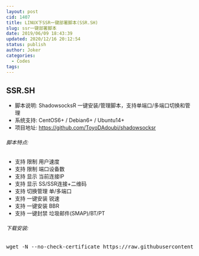 ```yaml
---
layout: post
cid: 1407
title: LINUX下SSR一键部署脚本(SSR.SH)
slug: ssr一键部署脚本
date: 2019/06/09 18:43:39
updated: 2020/12/16 20:12:54
status: publish
author: Joker
categories: 
  - Codes
tags: 
---
```



<h2>SSR.SH</h2>
<ul>
 	<li>脚本说明: ShadowsocksR 一键安装/管理脚本，支持单端口/多端口切换和管理</li>
 	<li>系统支持: CentOS6+ / Debian6+ / Ubuntu14+</li>
 	<li>项目地址: <a href="https://github.com/ToyoDAdoubi/shadowsocksr" target="_blank" rel="nofollow noopener">https://github.com/ToyoDAdoubi/shadowsocksr</a></li>
</ul>
<h6><a id="user-content-脚本特点" class="anchor" href="https://github.com/cn2t/doubi-SSR#%E8%84%9A%E6%9C%AC%E7%89%B9%E7%82%B9" target="_blank" rel="nofollow noopener" aria-hidden="true"></a>脚本特点:</h6>
<ul>
 	<li>支持 限制 用户速度</li>
 	<li>支持 限制 端口设备数</li>
 	<li>支持 显示 当前连接IP</li>
 	<li>支持 显示 SS/SSR连接+二维码</li>
 	<li>支持 切换管理 单/多端口</li>
 	<li>支持 一键安装 锐速</li>
 	<li>支持 一键安装 BBR</li>
 	<li>支持 一键封禁 垃圾邮件(SMAP)/BT/PT</li>
</ul>
<h6><a id="user-content-下载安装" class="anchor" href="https://github.com/cn2t/doubi-SSR#%E4%B8%8B%E8%BD%BD%E5%AE%89%E8%A3%85" target="_blank" rel="nofollow noopener" aria-hidden="true"></a>下载安装:</h6>
<pre class="prettyprint">wget -N --no-check-certificate https://raw.githubusercontent.com/ToyoDAdoubi/doubi/master/ssr.sh &amp;&amp; chmod +x ssr.sh &amp;&amp; bash ssr.sh</pre>